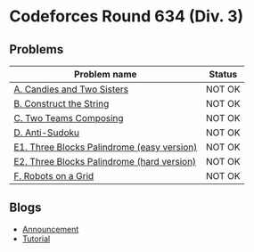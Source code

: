 # Codeforces Round 634 (Div. 3)

## Problems

|Problem name|Status|
|------------|---------|
| [A. Candies and Two Sisters](problems/A._Candies_and_Two_Sisters.md)|NOT OK|
| [B. Construct the String](problems/B._Construct_the_String.md)|NOT OK|
| [C. Two Teams Composing](problems/C._Two_Teams_Composing.md)|NOT OK|
| [D. Anti-Sudoku](problems/D._Anti-Sudoku.md)|NOT OK|
| [E1. Three Blocks Palindrome (easy version)](problems/E1._Three_Blocks_Palindrome_(easy_version).md)|NOT OK|
| [E2. Three Blocks Palindrome (hard version)](problems/E2._Three_Blocks_Palindrome_(hard_version).md)|NOT OK|
| [F. Robots on a Grid](problems/F._Robots_on_a_Grid.md)|NOT OK|
## Blogs

- [Announcement](blogs/Announcement.md)
- [Tutorial](blogs/Tutorial.md)
